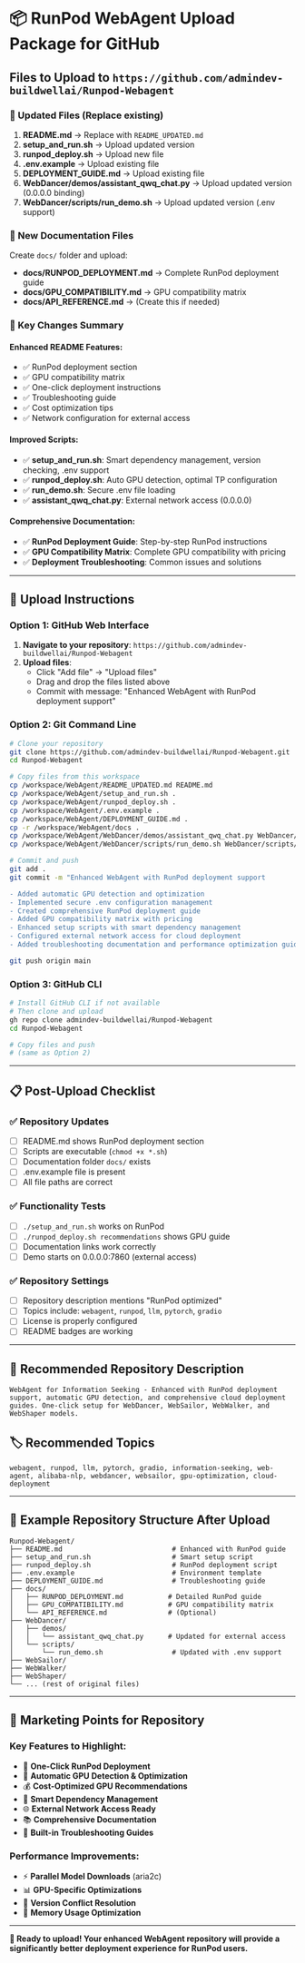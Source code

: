 # 📦 RunPod WebAgent Upload Package for GitHub

## Files to Upload to `https://github.com/admindev-buildwellai/Runpod-Webagent`

### 🔄 Updated Files (Replace existing)

1. **README.md** → Replace with `README_UPDATED.md`
2. **setup_and_run.sh** → Upload updated version
3. **runpod_deploy.sh** → Upload new file  
4. **.env.example** → Upload existing file
5. **DEPLOYMENT_GUIDE.md** → Upload existing file
6. **WebDancer/demos/assistant_qwq_chat.py** → Upload updated version (0.0.0.0 binding)
7. **WebDancer/scripts/run_demo.sh** → Upload updated version (.env support)

### 📁 New Documentation Files

Create `docs/` folder and upload:
- **docs/RUNPOD_DEPLOYMENT.md** → Complete RunPod deployment guide
- **docs/GPU_COMPATIBILITY.md** → GPU compatibility matrix
- **docs/API_REFERENCE.md** → (Create this if needed)

### 🎯 Key Changes Summary

#### Enhanced README Features:
- ✅ RunPod deployment section
- ✅ GPU compatibility matrix
- ✅ One-click deployment instructions
- ✅ Troubleshooting guide
- ✅ Cost optimization tips
- ✅ Network configuration for external access

#### Improved Scripts:
- ✅ **setup_and_run.sh**: Smart dependency management, version checking, .env support
- ✅ **runpod_deploy.sh**: Auto GPU detection, optimal TP configuration
- ✅ **run_demo.sh**: Secure .env file loading
- ✅ **assistant_qwq_chat.py**: External network access (0.0.0.0)

#### Comprehensive Documentation:
- ✅ **RunPod Deployment Guide**: Step-by-step RunPod instructions
- ✅ **GPU Compatibility Matrix**: Complete GPU compatibility with pricing
- ✅ **Deployment Troubleshooting**: Common issues and solutions

---

## 🚀 Upload Instructions

### Option 1: GitHub Web Interface

1. **Navigate to your repository**: `https://github.com/admindev-buildwellai/Runpod-Webagent`
2. **Upload files**:
   - Click "Add file" → "Upload files"
   - Drag and drop the files listed above
   - Commit with message: "Enhanced WebAgent with RunPod deployment support"

### Option 2: Git Command Line

```bash
# Clone your repository
git clone https://github.com/admindev-buildwellai/Runpod-Webagent.git
cd Runpod-Webagent

# Copy files from this workspace
cp /workspace/WebAgent/README_UPDATED.md README.md
cp /workspace/WebAgent/setup_and_run.sh .
cp /workspace/WebAgent/runpod_deploy.sh .
cp /workspace/WebAgent/.env.example .
cp /workspace/WebAgent/DEPLOYMENT_GUIDE.md .
cp -r /workspace/WebAgent/docs .
cp /workspace/WebAgent/WebDancer/demos/assistant_qwq_chat.py WebDancer/demos/
cp /workspace/WebAgent/WebDancer/scripts/run_demo.sh WebDancer/scripts/

# Commit and push
git add .
git commit -m "Enhanced WebAgent with RunPod deployment support

- Added automatic GPU detection and optimization
- Implemented secure .env configuration management  
- Created comprehensive RunPod deployment guide
- Added GPU compatibility matrix with pricing
- Enhanced setup scripts with smart dependency management
- Configured external network access for cloud deployment
- Added troubleshooting documentation and performance optimization guides"

git push origin main
```

### Option 3: GitHub CLI

```bash
# Install GitHub CLI if not available
# Then clone and upload
gh repo clone admindev-buildwellai/Runpod-Webagent
cd Runpod-Webagent

# Copy files and push
# (same as Option 2)
```

---

## 📋 Post-Upload Checklist

### ✅ Repository Updates
- [ ] README.md shows RunPod deployment section
- [ ] Scripts are executable (`chmod +x *.sh`)
- [ ] Documentation folder `docs/` exists
- [ ] .env.example file is present
- [ ] All file paths are correct

### ✅ Functionality Tests
- [ ] `./setup_and_run.sh` works on RunPod
- [ ] `./runpod_deploy.sh recommendations` shows GPU guide
- [ ] Documentation links work correctly
- [ ] Demo starts on 0.0.0.0:7860 (external access)

### ✅ Repository Settings
- [ ] Repository description mentions "RunPod optimized"
- [ ] Topics include: `webagent`, `runpod`, `llm`, `pytorch`, `gradio`
- [ ] License is properly configured
- [ ] README badges are working

---

## 🎨 Recommended Repository Description

```
WebAgent for Information Seeking - Enhanced with RunPod deployment support, automatic GPU detection, and comprehensive cloud deployment guides. One-click setup for WebDancer, WebSailor, WebWalker, and WebShaper models.
```

## 🏷️ Recommended Topics

```
webagent, runpod, llm, pytorch, gradio, information-seeking, web-agent, alibaba-nlp, webdancer, websailor, gpu-optimization, cloud-deployment
```

---

## 🔗 Example Repository Structure After Upload

```
Runpod-Webagent/
├── README.md                           # Enhanced with RunPod guide
├── setup_and_run.sh                    # Smart setup script
├── runpod_deploy.sh                    # RunPod deployment script
├── .env.example                        # Environment template
├── DEPLOYMENT_GUIDE.md                 # Troubleshooting guide
├── docs/
│   ├── RUNPOD_DEPLOYMENT.md           # Detailed RunPod guide
│   ├── GPU_COMPATIBILITY.md           # GPU compatibility matrix
│   └── API_REFERENCE.md               # (Optional)
├── WebDancer/
│   ├── demos/
│   │   └── assistant_qwq_chat.py      # Updated for external access
│   └── scripts/
│       └── run_demo.sh                 # Updated with .env support
├── WebSailor/
├── WebWalker/
├── WebShaper/
└── ... (rest of original files)
```

---

## 🎯 Marketing Points for Repository

### Key Features to Highlight:
- 🚀 **One-Click RunPod Deployment**
- 🎯 **Automatic GPU Detection & Optimization**  
- 💰 **Cost-Optimized GPU Recommendations**
- 🔧 **Smart Dependency Management**
- 🌐 **External Network Access Ready**
- 📚 **Comprehensive Documentation**
- 🐛 **Built-in Troubleshooting Guides**

### Performance Improvements:
- ⚡ **Parallel Model Downloads** (aria2c)
- 📊 **GPU-Specific Optimizations**
- 🔄 **Version Conflict Resolution**
- 💾 **Memory Usage Optimization**

---

**🎉 Ready to upload! Your enhanced WebAgent repository will provide a significantly better deployment experience for RunPod users.**